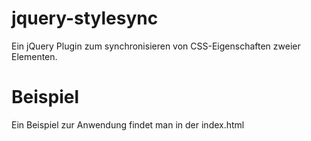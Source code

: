 jquery-stylesync
================

Ein jQuery Plugin zum synchronisieren von CSS-Eigenschaften zweier Elementen.

Beispiel
========

Ein Beispiel zur Anwendung findet man in der index.html


